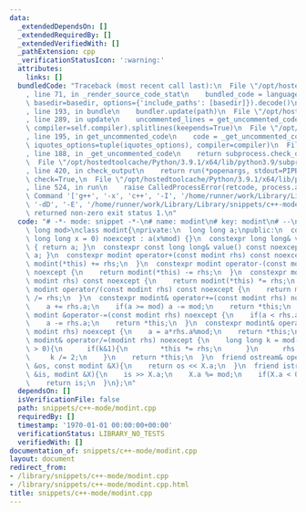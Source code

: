 ```yaml
---
data:
  _extendedDependsOn: []
  _extendedRequiredBy: []
  _extendedVerifiedWith: []
  _pathExtension: cpp
  _verificationStatusIcon: ':warning:'
  attributes:
    links: []
  bundledCode: "Traceback (most recent call last):\n  File \"/opt/hostedtoolcache/Python/3.9.1/x64/lib/python3.9/site-packages/onlinejudge_verify/documentation/build.py\"\
    , line 71, in _render_source_code_stat\n    bundled_code = language.bundle(stat.path,\
    \ basedir=basedir, options={'include_paths': [basedir]}).decode()\n  File \"/opt/hostedtoolcache/Python/3.9.1/x64/lib/python3.9/site-packages/onlinejudge_verify/languages/cplusplus.py\"\
    , line 193, in bundle\n    bundler.update(path)\n  File \"/opt/hostedtoolcache/Python/3.9.1/x64/lib/python3.9/site-packages/onlinejudge_verify/languages/cplusplus_bundle.py\"\
    , line 289, in update\n    uncommented_lines = get_uncommented_code(path, iquotes=self.iquotes,\
    \ compiler=self.compiler).splitlines(keepends=True)\n  File \"/opt/hostedtoolcache/Python/3.9.1/x64/lib/python3.9/site-packages/onlinejudge_verify/languages/cplusplus_bundle.py\"\
    , line 195, in get_uncommented_code\n    code = _get_uncommented_code(path.resolve(),\
    \ iquotes_options=tuple(iquotes_options), compiler=compiler)\n  File \"/opt/hostedtoolcache/Python/3.9.1/x64/lib/python3.9/site-packages/onlinejudge_verify/languages/cplusplus_bundle.py\"\
    , line 188, in _get_uncommented_code\n    return subprocess.check_output(command)\n\
    \  File \"/opt/hostedtoolcache/Python/3.9.1/x64/lib/python3.9/subprocess.py\"\
    , line 420, in check_output\n    return run(*popenargs, stdout=PIPE, timeout=timeout,\
    \ check=True,\n  File \"/opt/hostedtoolcache/Python/3.9.1/x64/lib/python3.9/subprocess.py\"\
    , line 524, in run\n    raise CalledProcessError(retcode, process.args,\nsubprocess.CalledProcessError:\
    \ Command '['g++', '-x', 'c++', '-I', '/home/runner/work/Library/Library', '-fpreprocessed',\
    \ '-dD', '-E', '/home/runner/work/Library/Library/snippets/c++-mode/modint.cpp']'\
    \ returned non-zero exit status 1.\n"
  code: "# -*- mode: snippet -*-\n# name: modint\n# key: modint\n# --\ntemplate<long\
    \ long mod>\nclass modint{\nprivate:\n  long long a;\npublic:\n  constexpr modint(const\
    \ long long x = 0) noexcept : a(x%mod) {}\n  constexpr long long& value() noexcept\
    \ { return a; }\n  constexpr const long long& value() const noexcept { return\
    \ a; }\n  constexpr modint operator+(const modint rhs) const noexcept {\n    return\
    \ modint(*this) += rhs;\n  }\n  constexpr modint operator-(const modint rhs) const\
    \ noexcept {\n    return modint(*this) -= rhs;\n  }\n  constexpr modint operator*(const\
    \ modint rhs) const noexcept {\n    return modint(*this) *= rhs;\n  }\n  constexpr\
    \ modint operator/(const modint rhs) const noexcept {\n    return modint(*this)\
    \ /= rhs;\n  }\n  constexpr modint& operator+=(const modint rhs) noexcept {\n\
    \    a += rhs.a;\n    if(a >= mod) a -= mod;\n    return *this;\n  }\n  constexpr\
    \ modint &operator-=(const modint rhs) noexcept {\n    if(a < rhs.a) a += mod;\n\
    \    a -= rhs.a;\n    return *this;\n  }\n  constexpr modint& operator*=(const\
    \ modint rhs) noexcept {\n    a = a*rhs.a%mod;\n    return *this;\n  }\n  constexpr\
    \ modint& operator/=(modint rhs) noexcept {\n    long long k = mod-2;\n    while(k\
    \ > 0){\n      if(k&1){\n        *this *= rhs;\n      }\n      rhs *= rhs;\n \
    \     k /= 2;\n    }\n    return *this;\n  }\n  friend ostream& operator<<(ostream\
    \ &os, const modint &X){\n    return os << X.a;\n  }\n  friend istream& operator>>(istream\
    \ &is, modint &X){\n    is >> X.a;\n    X.a %= mod;\n    if(X.a < 0) X.a += mod;\n\
    \    return is;\n  }\n};\n"
  dependsOn: []
  isVerificationFile: false
  path: snippets/c++-mode/modint.cpp
  requiredBy: []
  timestamp: '1970-01-01 00:00:00+00:00'
  verificationStatus: LIBRARY_NO_TESTS
  verifiedWith: []
documentation_of: snippets/c++-mode/modint.cpp
layout: document
redirect_from:
- /library/snippets/c++-mode/modint.cpp
- /library/snippets/c++-mode/modint.cpp.html
title: snippets/c++-mode/modint.cpp
---
```

